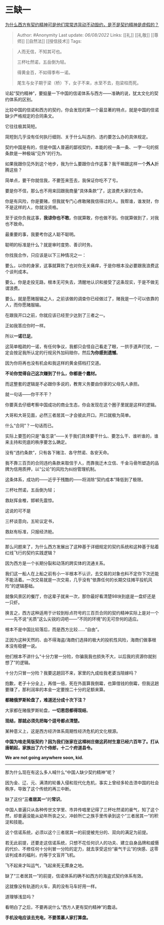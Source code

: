 # 三缺一
[为什么西方有契约精神可是他们常常违背动不动毁约，是不是契约精神是虚假的？](https://www.zhihu.com/question/409231442/answer/2604470896)

> Author: #Anonymity
> Last update: *06/08/2022*
> Links: [[礼]] [[礼敬]] [[尊师]] [[自然法]] [[授信技术]]
> Tags:

> 人而无信，不知其可也。
>
> 三杯吐然诺，五岳倒为轻。
>
> 得黄金百，不如得季布一诺。
>
> 尾生与女子期于梁（桥）下，女子不来，水至不去，抱梁柱而死。

论起“契约精神”，要掂量一下中国的信诺体系与西方——准确的说，犹太文化的契约体系的区别。

比较中国的信诺和西方的契约，你会发现的第一个最显著的特点，就是中国的信诺缺少严格规定的合同条文。

它往往极其简短。

简短到几乎没有任何执行细则、关于什么叫违约、违约要怎么办的具体规定。

契约中国是有的，但是中国人普遍的鄙视契约，本能的视一条一条、一字一句的抠条款是一种极端“见外”的行为。

如果我跟你见外到这个地步，我为什么要跟你合作这事？我干嘛跟这样一个**外人**折腾这些？

简单点，要干你就信我，不要签来签去，我保证你吃不了亏。

要是你不信，那么也不用来回跟我商量“具体条款”了，这浪费大家的生命。

你是有风险，你是要赌，但我就专门心疼敢赌我信得过的人。我帮谁，谁发财，你不是这样的人，你就没资格。

至于说你负我这事，**我谅你也不敢**。你就算敢，你也做不到。你就算做到了，对我也不致命。

最重要的事，我要考你这人聪不聪明。

聪明的标准是什么？就是审时度势、善识时务。

你找我合作，只应该是以下三种情况之一：

要么，以你的身家，这事就算败了也对你无关痛痒，于是你根本没必要跟我浪费这个谈判成本。

要么，你是走投无路，根本无可失去，清醒地认识和接受了这条现实，于是不做无谓浪费。

要么，就是愿赌服输之人，之前该做的调查你已经做过了，赌我是一个可以依靠的人，而你愿赌服输。

在跟我开口之前，你就应该已经至少达到了三者之一。

正如我答应你时一样。

所以**一诺已足**。

这简单粗疏的一诺，有任何争议，我都只会怪自己看走了眼，一拱手道声打扰，一定会按足我所认定的行规另外加码赔你，然后**为你感到遗憾**。

因为你将再也没有机会和我这样的黄金搭档打交道。

**不论你觉得自己这次赚到了什么，你都是个蠢材。**

而这整套的逻辑是不必跟你多说的，教育义务要由你家的父母先人承担。

就一句话——你干不干？

你要真去仔细考察中国成功的商业生态，你会发现在这个圈子里就是这样的逻辑。

大哥和大哥见面，必然三者居其一才会彼此开口。开口就极为简单。

什么“合同”？一句话而已。

实际上要签的只是“备忘录”——关于我们具体要干什么、要怎么干、谁听谁的，谁来主持和兜底的秩序要怎么确定。

没有“违约条款”，只有各下赌注、各守然诺、各安天命。

我不靠三百页的合同违约条款来取信于人，而靠我迁木立信、千金马骨所塑造的品牌为信用质押，以“公论”的风险为纠纷管理机制。

这条体系，成功的——近乎于残酷的——将消除“契约成本”降低到了极限。

三杯吐然诺，五岳倒为轻；

救赵挥金椎，邯郸先震惊。

这说的可不是

三杯谈意向，五轮议定书，

救赵有标准，只报经济舱。

---

那么问题来了，为什么西方发展出了这种基于详细规定的契约系统和这种基于贴着红线飞行的契约实践逻辑？

因为西方是一个长期分裂和动荡的跨实体的流通关系。

我们这一船人在上船之前有小一半根本不认识，去交易的对象也料不定你下次还能不能活着。一次交易就是一次交易，几乎没有“依靠任何的长期交往摊平投机风险”的逻辑基础。

就像风景区的餐厅，你这辈子就来一次，那你最好看清楚98块到底是一盘虾还是一只虾。

换言之，西方这种适用于计较到标点符号的三百页合同的契约精神实际上是对一个——先不说“劣质”这么尖锐的词吧——“不同的环境”的无可奈何的适应。

根本不是中国比较落后，而是西方比较……“自由”。

正因为这种天然的、由不得海盗/海商们选择的极大的投机性风险，海商们做事根本没有稳健一说。

他们根本不讲什么“十分力冒一分险，你骗我我也损失不大，以后我的资源你就别想了”的逻辑。

十分力只冒一分险？我要这趟回不来，家里的九成给我老婆当陪嫁吗？

抱歉，老子十分全上，再借一倍，死在外面算我倒霉，也算借钱的倒霉，但我这趟要赚了，那利润率的本金一定要按二十分的足额来算。

**都赌俄罗斯轮盘了，难道还分成十次下注？**

大家都在赌俄罗斯轮盘，**一切恩怨都得现结**。

**现结，那就必须先把每个逗号都点清楚。**

某种意义上，这是西方经济体系周期性经济危机的文化根源。

**中国为啥走简版契约？因为我们张家在这樟树庄做这药材生意已经六百年了。打从唐朝起，家族出了六个侍郎，十二个府道县令。**

**We are not going anywhere soon, kid.**

---

那为什么现在有这么多人喊什么“中国人缺少契约精神”呢？

因为金、辽、元、满清的轮番入侵和现代化危机，事实上曾经多轮击溃中国的社会秩序，导致了这个传统的再三中断。

缺了这份“**三者居其一**”的**常识**。

中国人普遍只从各种传世文学里、市井传唱里记得了三杯吐然诺的豪气，知了这个然，却普遍没能从幼年所丧之父，冲龄所亡之族手里传承到这个“三者居其一”的积淀和技能。

这个信诺系统，必须以这个三者居其一的前提被充分的、双向的满足为前提。

若无此前提，还要走这信诺系统，只想不花任何识人的功夫、建立自身品牌和威慑的代价、不修任何十分利冒一分险的定力，就去享受这份“豪气干云”的快感、这零谈判成本的福利，约等于文盲开飞机。

飞不起来才叫运气，飞起来死无葬身之地。

缺了“三者居其一”的前提，信诺体系的确不如西方的海盗式契约体系有效。

这就像没有轨道的火车，真的没有马车好用一样。

道理够浅显吗？

看明白了之后，不要再说什么“西方人更有契约精神”的蠢话。

**手机没电应该去充电，不要羡慕人家打算盘。**
